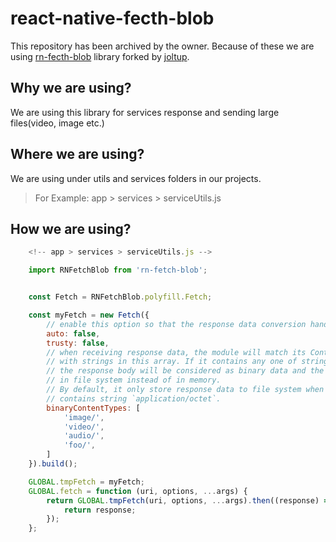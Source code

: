 # react-native-fecth-blob
This repository has been archived by the owner. Because of these we are using [rn-fecth-blob](https://github.com/joltup/rn-fetch-blob) library forked by [joltup](https://github.com/joltup).

## Why we are using?
We are using this library for services response and sending large files(video, image etc.) 
## Where we are using?
We are using under utils and services folders in our projects.
> For Example: app > services > serviceUtils.js

## How we are using?

```javascript
    <!-- app > services > serviceUtils.js -->

    import RNFetchBlob from 'rn-fetch-blob';


    const Fetch = RNFetchBlob.polyfill.Fetch;

    const myFetch = new Fetch({
        // enable this option so that the response data conversion handled automatically
        auto: false,
        trusty: false,
        // when receiving response data, the module will match its Content-Type header
        // with strings in this array. If it contains any one of string in this array,
        // the response body will be considered as binary data and the data will be stored
        // in file system instead of in memory.
        // By default, it only store response data to file system when Content-Type
        // contains string `application/octet`.
        binaryContentTypes: [
            'image/',
            'video/',
            'audio/',
            'foo/',
        ]
    }).build();

    GLOBAL.tmpFetch = myFetch;
    GLOBAL.fetch = function (uri, options, ...args) {
        return GLOBAL.tmpFetch(uri, options, ...args).then((response) => {
            return response;
        });
    };
```
